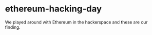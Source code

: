# ethereum-hacking-day
We played around with Ethereum in the hackerspace and these are our finding.
